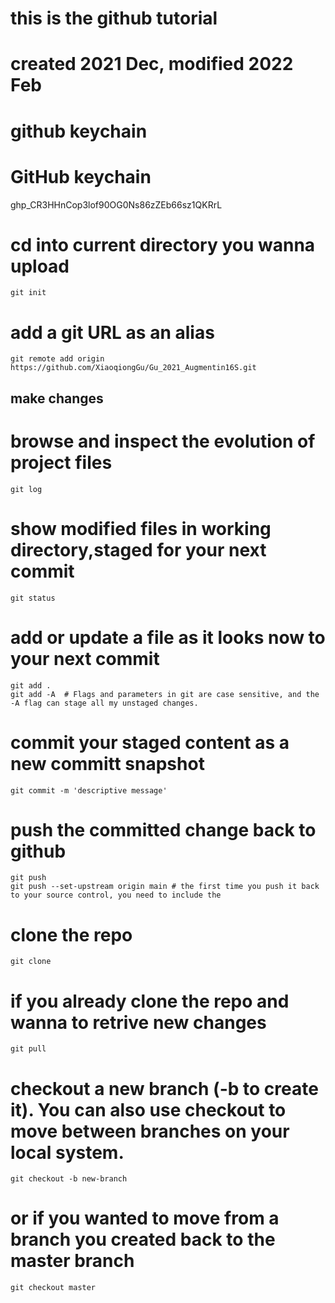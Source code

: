# this is the github tutorial
# created 2021 Dec, modified 2022 Feb

# github keychain
# GitHub keychain 
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

# cd into current directory you wanna upload
	git init

# add a git URL as an alias
	git remote add origin https://github.com/XiaoqiongGu/Gu_2021_Augmentin16S.git

## make changes
# browse and inspect the evolution of project files
	git log

# show modified files in working directory,staged for your next commit
	git status

# add or update a file as it looks now to your next commit
	git add .
	git add -A  # Flags and parameters in git are case sensitive, and the -A flag can stage all my unstaged changes.

# commit your staged content as a new committ snapshot
	git commit -m 'descriptive message'


# push the committed change back to github
	git push
	git push --set-upstream origin main # the first time you push it back to your source control, you need to include the

# clone the repo
	git clone 

# if you already clone the repo and wanna to retrive new changes
	git pull

# checkout a new branch (-b to create it). You can also use checkout to move between branches on your local system.
	git checkout -b new-branch

# or if you wanted to move from a branch you created back to the master branch
	git checkout master